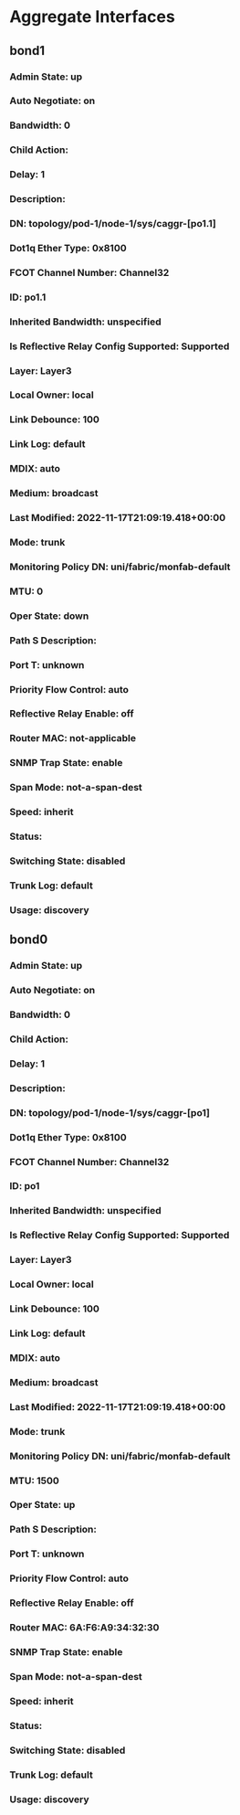 
# Aggregate Interfaces
## bond1
### Admin State: up</td>
### Auto Negotiate: on</td>
### Bandwidth: 0</td>
### Child Action: </td>
### Delay: 1</td>
### Description: </td>
### DN: topology/pod-1/node-1/sys/caggr-[po1.1]</td>
### Dot1q Ether Type: 0x8100</td>
### FCOT Channel Number: Channel32</td>
### ID: po1.1</td>
### Inherited Bandwidth: unspecified</td>
### Is Reflective Relay Config Supported: Supported</td>
### Layer: Layer3</td>
### Local Owner: local</td>
### Link Debounce: 100</td>
### Link Log: default</td>
### MDIX: auto</td>
### Medium: broadcast</td>
### Last Modified: 2022-11-17T21:09:19.418+00:00</td>
### Mode: trunk</td>
### Monitoring Policy DN: uni/fabric/monfab-default</td>
### MTU: 0</td>
### Oper State: down</td>
### Path S Description: </td>
### Port T: unknown</td>
### Priority Flow Control: auto</td>
### Reflective Relay Enable: off</td>
### Router MAC: not-applicable</td>
### SNMP Trap State: enable</td>
### Span Mode: not-a-span-dest</td>
### Speed: inherit</td>
### Status: </td>
### Switching State: disabled</td>
### Trunk Log: default</td>
### Usage: discovery</td>
## bond0
### Admin State: up</td>
### Auto Negotiate: on</td>
### Bandwidth: 0</td>
### Child Action: </td>
### Delay: 1</td>
### Description: </td>
### DN: topology/pod-1/node-1/sys/caggr-[po1]</td>
### Dot1q Ether Type: 0x8100</td>
### FCOT Channel Number: Channel32</td>
### ID: po1</td>
### Inherited Bandwidth: unspecified</td>
### Is Reflective Relay Config Supported: Supported</td>
### Layer: Layer3</td>
### Local Owner: local</td>
### Link Debounce: 100</td>
### Link Log: default</td>
### MDIX: auto</td>
### Medium: broadcast</td>
### Last Modified: 2022-11-17T21:09:19.418+00:00</td>
### Mode: trunk</td>
### Monitoring Policy DN: uni/fabric/monfab-default</td>
### MTU: 1500</td>
### Oper State: up</td>
### Path S Description: </td>
### Port T: unknown</td>
### Priority Flow Control: auto</td>
### Reflective Relay Enable: off</td>
### Router MAC: 6A:F6:A9:34:32:30</td>
### SNMP Trap State: enable</td>
### Span Mode: not-a-span-dest</td>
### Speed: inherit</td>
### Status: </td>
### Switching State: disabled</td>
### Trunk Log: default</td>
### Usage: discovery</td>